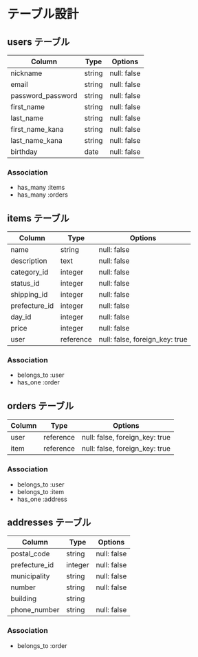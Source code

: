 # テーブル設計

## users テーブル

| Column            | Type     | Options     |
| ----------------- | -------- | ----------- |
| nickname          | string   | null: false |
| email             | string   | null: false |
| password_password | string   | null: false |
| first_name        | string   | null: false |
| last_name         | string   | null: false |
| first_name_kana   | string   | null: false |
| last_name_kana    | string   | null: false |
| birthday          | date     | null: false |

### Association

- has_many :items
- has_many :orders

## items テーブル

| Column        | Type      | Options                        |
| ------------- | --------- | ------------------------------ |
| name          | string    | null: false                    |
| description   | text      | null: false                    |
| category_id   | integer   | null: false                    |
| status_id     | integer   | null: false                    |
| shipping_id   | integer   | null: false                    |
| prefecture_id | integer   | null: false                    |
| day_id        | integer   | null: false                    |
| price         | integer   | null: false                    |
| user          | reference | null: false, foreign_key: true |

### Association

- belongs_to :user
- has_one :order

## orders テーブル

| Column | Type      | Options                        |
| ------ | --------- | ------------------------------ |
| user   | reference | null: false, foreign_key: true |
| item   | reference | null: false, foreign_key: true |

### Association

- belongs_to :user
- belongs_to :item
- has_one :address

## addresses テーブル

| Column        | Type    | Options     |
| ------------- | ------- | ----------- |
| postal_code   | string  | null: false |
| prefecture_id | integer | null: false |
| municipality  | string  | null: false |
| number        | string  | null: false |
| building      | string  |             |
| phone_number  | string  | null: false |

### Association

- belongs_to :order